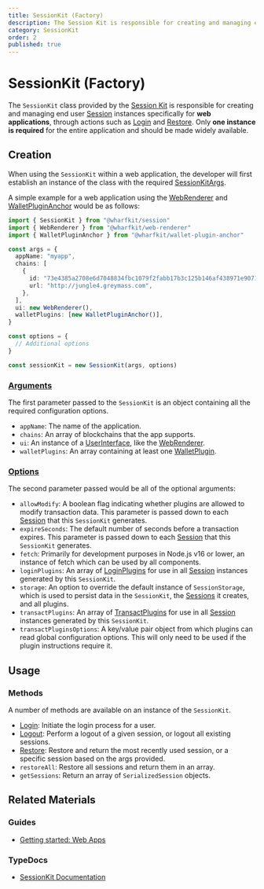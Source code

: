 ```yaml
---
title: SessionKit (Factory)
description: The Session Kit is responsible for creating and managing end user Session instances for web applications through methods such as login and restore.
category: SessionKit
order: 2
published: true
---
```


# SessionKit (Factory)

The `SessionKit` class provided by the [Session Kit](/docs/session-kit) is responsible for creating and managing end user [Session](/docs/session-kit/session) instances specifically for **web applications**, through actions such as [Login](/docs/session-kit/login) and [Restore](/docs/session-kit/restore). Only **one instance is required** for the entire application and should be made widely available.

## Creation

When using the `SessionKit` within a web application, the developer will first establish an instance of the class with the required [SessionKitArgs](https://wharfkit.github.io/session/interfaces/SessionKitArgs.html).

A simple example for a web application using the [WebRenderer](/docs/session-kit/web-renderer) and [WalletPluginAnchor](https://github.com/wharfkit/wallet-plugin-anchor) would be as follows:

```ts
import { SessionKit } from "@wharfkit/session"
import { WebRenderer } from "@wharfkit/web-renderer"
import { WalletPluginAnchor } from "@wharfkit/wallet-plugin-anchor"

const args = {
  appName: "myapp",
  chains: [
    {
      id: "73e4385a2708e6d7048834fbc1079f2fabb17b3c125b146af438971e90716c4d",
      url: "http://jungle4.greymass.com",
    },
  ],
  ui: new WebRenderer(),
  walletPlugins: [new WalletPluginAnchor()],
}

const options = {
  // Additional options
}

const sessionKit = new SessionKit(args, options)
```

### [Arguments](https://wharfkit.github.io/session/interfaces/SessionKitArgs.html)

The first parameter passed to the `SessionKit` is an object containing all the required configuration options.

- `appName`: The name of the application.
- `chains`: An array of blockchains that the app supports.
- `ui`: An instance of a [UserInterface](/docs/session-kit/plugin-user-interface), like the [WebRenderer](/docs/session-kit/web-renderer).
- `walletPlugins`: An array containing at least one [WalletPlugin](/docs/session-kit/plugin-wallet).

### [Options](https://wharfkit.github.io/session/interfaces/SessionKitOptions.html)

The second parameter passed would be all of the optional arguments:

- `allowModify`: A boolean flag indicating whether plugins are allowed to modify transaction data. This parameter is passed down to each [Session](/docs/session-kit/session) that this `SessionKit` generates.
- `expireSeconds`: The default number of seconds before a transaction expires. This parameter is passed down to each [Session](/docs/session-kit/session) that this `SessionKit` generates.
- `fetch`: Primarily for development purposes in Node.js v16 or lower, an instance of fetch which can be used by all components.
- `loginPlugins`: An array of [LoginPlugins](/docs/session-kit/plugin-login) for use in all [Session](/docs/session-kit/session) instances generated by this `SessionKit`.
- `storage`: An option to override the default instance of `SessionStorage`, which is used to persist data in the `SessionKit`, the [Sessions](/docs/session-kit/session) it creates, and all plugins.
- `transactPlugins`: An array of [TransactPlugins](/docs/session-kit/plugin-transact) for use in all [Session](/docs/session-kit/session) instances generated by this `SessionKit`.
- `transactPluginsOptions`: A key/value pair object from which plugins can read global configuration options. This will only need to be used if the plugin instructions require it.

## Usage

### Methods

A number of methods are available on an instance of the `SessionKit`.

- [Login](/docs/session-kit/login): Initiate the login process for a user.
- [Logout](/docs/session-kit/logout): Perform a logout of a given session, or logout all existing sessions.
- [Restore](/docs/session-kit/restore): Restore and return the most recently used session, or a specific session based on the args provided.
- `restoreAll`: Restore all sessions and return them in an array.
- `getSessions`: Return an array of `SerializedSession` objects.

## Related Materials

### Guides

- [Getting started: Web Apps](/guides/session-kit/getting-started-web-app)

### TypeDocs

- [SessionKit Documentation](https://wharfkit.github.io/session/classes/SessionKit.html)
